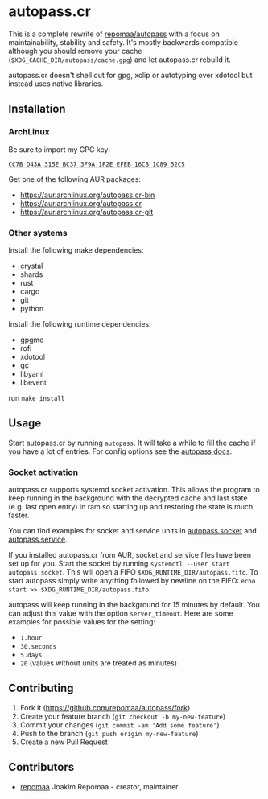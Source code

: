 # autopass.cr

This is a complete rewrite of [repomaa/autopass](https://gitlab.com/repomaa/autopass) with a focus
on maintainability, stability and safety. It's mostly backwards compatible
although you should remove your cache (`$XDG_CACHE_DIR/autopass/cache.gpg`) and
let autopass.cr rebuild it.

autopass.cr doesn't shell out for gpg, xclip or autotyping over xdotool but
instead uses native libraries.

## Installation

### ArchLinux

Be sure to import my GPG key:

[`CC7B D43A 315E BC37 3F9A 1F2E EFEB 16CB 1C89 52C5`](https://keys.openpgp.org/vks/v1/by-fingerprint/CC7BD43A315EBC373F9A1F2EEFEB16CB1C8952C5)

Get one of the following AUR packages:

- https://aur.archlinux.org/autopass.cr-bin
- https://aur.archlinux.org/autopass.cr
- https://aur.archlinux.org/autopass.cr-git

### Other systems

Install the following make dependencies:

- crystal
- shards
- rust
- cargo
- git
- python

Install the following runtime dependencies:

- gpgme
- rofi
- xdotool
- gc
- libyaml
- libevent

run `make install`

## Usage

Start autopass.cr by running `autopass`. It will take a while to fill the
cache if you have a lot of entries. For config options see the
[autopass docs](https://gitlab.com/repomaa/autopass/tree/master/README).

### Socket activation

autopass.cr supports systemd socket activation. This allows the program to keep
running in the background with the decrypted cache and last state (e.g. last
open entry) in ram so starting up and restoring the state is much faster.

You can find examples for socket and service units in
[autopass.socket](https://gitlab.com/repomaa/autopass.cr/tree/master/autopass.socket) and
[autopass.service](https://gitlab.com/repomaa/autopass.cr/tree/master/autopass.service).

If you installed autopass.cr from AUR, socket and service files have been set up
for you. Start the socket by running `systemctl --user start autopass.socket`.
This will open a FIFO `$XDG_RUNTIME_DIR/autopass.fifo`. To start autopass simply
write anything followed by newline on the FIFO: `echo start >>
$XDG_RUNTIME_DIR/autopass.fifo`.

autopass will keep running in the background for 15 minutes by default. You can
adjust this value with the option `server_timeout`. Here are some examples for
possible values for the setting:

- `1.hour`
- `30.seconds`
- `5.days`
- `20` (values without units are treated as minutes)

## Contributing

1. Fork it (<https://github.com/repomaa/autopass/fork>)
2. Create your feature branch (`git checkout -b my-new-feature`)
3. Commit your changes (`git commit -am 'Add some feature'`)
4. Push to the branch (`git push origin my-new-feature`)
5. Create a new Pull Request

## Contributors

- [repomaa](https://github.com/repomaa) Joakim Repomaa - creator, maintainer
